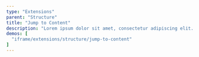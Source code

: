 ```yaml
---
type: "Extensions"
parent: "Structure"
title: "Jump to Content"
description: "Lorem ipsum dolor sit amet, consectetur adipiscing elit. Nunc tempus laoreet leo sit amet iaculis."
demos: [
  "iframe/extensions/structure/jump-to-content"
]
---
```

